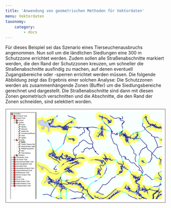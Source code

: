 ```yaml
---
title: 'Anwendung von geometrischen Methoden für Vektordaten'
menu: Vektordaten
taxonomy:
    category:
        - docs
---
```

Für dieses Beispiel sei das Szenario eines Tierseuchenausbruchs angenommen. Nun soll um die ländlichen Siedlungen eine 300 m Schutzzone errichtet werden. Zudem sollen alle Straßenabschnitte markiert werden, die den Rand der Schutzzonen kreuzen, um schneller die Straßenabschnitte ausfindig zu machen, auf denen eventuell Zugangsbereiche oder -sperren errichtet werden müssen. Die folgende Abbildung zeigt das Ergebnis einer solchen Analyse: Die Schutzzonen werden als zusammenhängende Zonen (Buffer) um die Siedlungsbereiche gerechnet und dargestellt. Die Straßenabschnitte sind dann mit diesen Zonen geometrisch verschnitten und die Abschnitte, die den Rand der  Zonen schneiden, sind selektiert worden.

![Buffer](GIS20.png?classes=caption "Anwendung von Zonenbildung und Verschneidung zur Bestimmung von Schutzzonen und zu sperrenden Straßenabschnitten")
